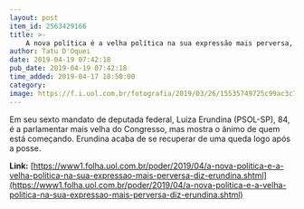 ```yaml
---
layout: post
item_id: 2563429166
title: >-
    A nova política é a velha política na sua expressão mais perversa, diz Erundina
author: Tatu D'Oquei
date: 2019-04-19 07:42:18
pub_date: 2019-04-19 07:42:18
time_added: 2019-04-17 18:50:00
category: 
image: https://f.i.uol.com.br/fotografia/2019/03/26/15535749725c99ac3c74be6_1553574972_3x2_rt.jpg
---
```


Em seu sexto mandato de deputada federal, Luiza Erundina (PSOL-SP), 84, é a parlamentar mais velha do Congresso, mas mostra o ânimo de quem está começando. Erundina acaba de se recuperar de uma queda logo após a posse.

**Link:** [https://www1.folha.uol.com.br/poder/2019/04/a-nova-politica-e-a-velha-politica-na-sua-expressao-mais-perversa-diz-erundina.shtml](https://www1.folha.uol.com.br/poder/2019/04/a-nova-politica-e-a-velha-politica-na-sua-expressao-mais-perversa-diz-erundina.shtml)

